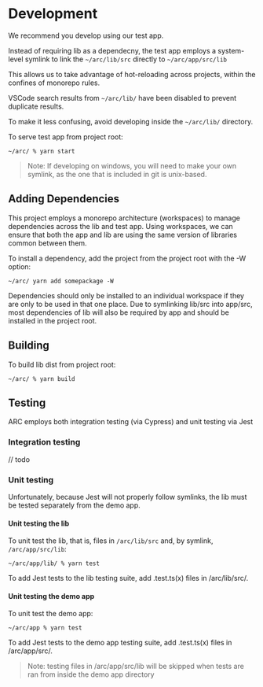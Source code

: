 # Development
We recommend you develop using our test app.

Instead of requiring lib as a dependecny, the test app employs a system-level symlink to link the `~/arc/lib/src` directly to `~/arc/app/src/lib`

This allows us to take advantage of hot-reloading across projects, within the confines of monorepo rules.

VSCode search results from `~/arc/lib/` have been disabled to prevent duplicate results.

To make it less confusing, avoid developing inside the `~/arc/lib/` directory.

To serve test app from project root:
```
~/arc/ % yarn start
```

> Note: If developing on windows, you will need to make your own symlink, as the one that is included in git is unix-based.

## Adding Dependencies

This project employs a monorepo architecture (workspaces) to manage dependencies across the lib and test app.
Using workspaces, we can ensure that both the app and lib are using the same version of libraries common between them.

To install a dependency, add the project from the project root with the -W option:
```
~/arc/ yarn add somepackage -W
```

Dependencies should only be installed to an individual workspace if they are only to be used in that one place. Due to symlinking lib/src into app/src, most dependencies of lib will also be required by app and should be installed in the project root.

## Building
To build lib dist from project root:
```
~/arc/ % yarn build
```

## Testing

ARC employs both integration testing (via Cypress) and unit testing via Jest

### Integration testing
// todo

### Unit testing
Unfortunately, because Jest will not properly follow symlinks, the lib must be tested separately from the demo app.

#### Unit testing the lib
To unit test the lib, that is, files in `/arc/lib/src` and, by symlink, `/arc/app/src/lib`:
```
~/arc/app/lib/ % yarn test
```
To add Jest tests to the lib testing suite, add .test.ts(x) files in /arc/lib/src/.

#### Unit testing the demo app

To unit test the demo app:
```
~/arc/app % yarn test
```
To add Jest tests to the demo app testing suite, add .test.ts(x) files in /arc/app/src/.

> Note: testing files in /arc/app/src/lib will be skipped when tests are ran from inside the demo app directory

